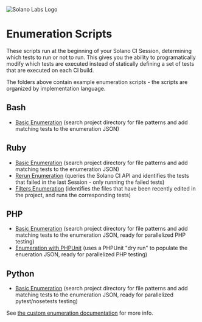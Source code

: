 ![Solano Labs Logo](https://www.solanolabs.com/assets/solano-labs-1cfeb8f4276fc9294349039f602d5923.png) 
# Enumeration Scripts

These scripts run at the beginning of your Solano CI Session, determining which tests to run or not to run. This gives you the ability to programatically modify which tests are executed instead of statically defining a set of tests that are executed on each CI build.

The folders above contain example enumeration scripts - the scripts are organized by implementation language.

## Bash
  - [Basic Enumeration](./bash/basic_enumeration.sh) (search project directory for file patterns and add matching tests to the enumeration JSON)
  
## Ruby
  - [Basic Enumeration](./ruby/basic_enumeration.rb) (search project directory for file patterns and add matching tests to the enumeration JSON)
  - [Rerun Enumeration](./ruby/rerun_enumeration.rb) (queries the Solano CI API and identifies the tests that failed in the last Session - only running the failed tests)
  - [Filters Enumeration](./ruby/filters_enumeration.rb) (identifies the files that have been recently edited in the project, and runs the corresponding tests)
  
## PHP
  - [Basic Enumeration](./php/basic_enumeration.php) (search project directory for file patterns and add matching tests to the enumeration JSON, ready for parallelized PHP testing)
  - [Enumeration with PHPUnit](https://github.com/solanolabs/enumeration_with_phpunit) (uses a PHPUnit "dry run" to populate the enueration JSON, ready for parallelized PHP testing)

## Python
  - [Basic Enumeration](./python/basic_enumeration.py) (search project directory for file patterns and add matching tests to the enumeration JSON, ready for parallelized pytest/nosetests testing)

See [the custom enumeration documentation](http://docs.solanolabs.com/Beta/custom-enumeration/) for more info.
